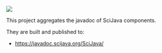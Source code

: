 [![](https://travis-ci.org/scijava/scijava-javadoc.svg?branch=master)](https://travis-ci.org/scijava/scijava-javadoc)

This project aggregates the javadoc of SciJava components.

They are built and published to:

* https://javadoc.scijava.org/SciJava/
